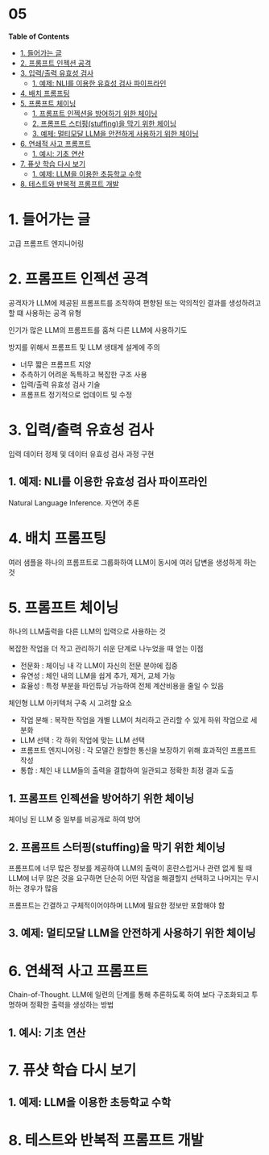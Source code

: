 05  <!-- omit in toc -->
===

**Table of Contents**
- [1. 들어가는 글](#1-들어가는-글)
- [2. 프롬프트 인젝션 공격](#2-프롬프트-인젝션-공격)
- [3. 입력/출력 유효성 검사](#3-입력출력-유효성-검사)
  - [1. 예제: NLI를 이용한 유효성 검사 파이프라인](#1-예제-nli를-이용한-유효성-검사-파이프라인)
- [4. 배치 프롬프팅](#4-배치-프롬프팅)
- [5. 프롬프트 체이닝](#5-프롬프트-체이닝)
  - [1. 프롬프트 인젝션을 방어하기 위한 체이닝](#1-프롬프트-인젝션을-방어하기-위한-체이닝)
  - [2. 프롬프트 스터핑(stuffing)을 막기 위한 체이닝](#2-프롬프트-스터핑stuffing을-막기-위한-체이닝)
  - [3. 예제: 멀티모달 LLM을 안전하게 사용하기 위한 체이닝](#3-예제-멀티모달-llm을-안전하게-사용하기-위한-체이닝)
- [6. 연쇄적 사고 프롬프트](#6-연쇄적-사고-프롬프트)
  - [1. 예시: 기초 연산](#1-예시-기초-연산)
- [7. 퓨샷 학습 다시 보기](#7-퓨샷-학습-다시-보기)
  - [1. 예제: LLM을 이용한 초등학교 수학](#1-예제-llm을-이용한-초등학교-수학)
- [8. 테스트와 반복적 프롬프트 개발](#8-테스트와-반복적-프롬프트-개발)


# 1. 들어가는 글
고급 프롬프트 엔지니어링

# 2. 프롬프트 인젝션 공격
공격자가 LLM에 제공된 프롬프트를 조작하여 편향된 또는 악의적인 결과를 생성하려고 할 떄 사용하는 공격 유형

인기가 많은 LLM의 프롬프트를 훔쳐 다른 LLM에 사용하기도

방지를 위해서 프롬프트 및 LLM 생태계 설계에 주의
* 너무 짧은 프롬프트 지양
* 추측하기 어려운 독특하고 복잡한 구조 사용
* 입력/출력 유효성 검사 기술
* 프롬프트 정기적으로 업데이트 및 수정

# 3. 입력/출력 유효성 검사
입력 데이터 정제 및 데이터 유효성 검사 과정 구현

## 1. 예제: NLI를 이용한 유효성 검사 파이프라인
Natural Language Inference. 자연어 추론

# 4. 배치 프롬프팅
여러 샘플을 하나의 프롬프트로 그룹화하여 LLM이 동시에 여러 답변을 생성하게 하는 것

# 5. 프롬프트 체이닝
하나의 LLM출력을 다른 LLM의 입력으로 사용하는 것

복잡한 작업을 더 작고 관리하기 쉬운 단계로 나누었을 때 얻는 이점
* 전문화 : 체이닝 내 각 LLM이 자신의 전문 분야에 집중
* 유연성 : 체인 내의 LLM을 쉽게 추가, 제거, 교체 가능
* 효율성 : 특정 부분을 파인튜닝 가능하여 전체 계산비용을 줄일 수 있음

체인형 LLM 아키텍처 구축 시 고려할 요소
* 작업 분해 : 복작한 작업을 개별 LLM이 처리하고 관리할 수 있게 하위 작업으로 세분화
* LLM 선택 : 각 하위 작업에 맞는 LLM 선택
* 프롬프트 엔지니어링 : 각 모델간 원할한 통신을 보장하기 위해 효과적인 프롬프트 작성
* 통합 : 체인 내 LLM들의 출력을 결합하여 일관되고 정확한 최정 결과 도출

## 1. 프롬프트 인젝션을 방어하기 위한 체이닝
체이닝 된 LLM 중 일부를 비공개로 하여 방어

## 2. 프롬프트 스터핑(stuffing)을 막기 위한 체이닝
프롬프트에 너무 많은 정보를 제공하여 LLM의 출력이 혼란스럽거나 관련 없게 될 때
LLM에 너무 많은 것을 요구하면 단순히 어떤 작업을 해결할지 선택하고 나머지는 무시하는 경우가 많음

프롬프트는 간결하고 구체적이어야하며 LLM에 필요한 정보만 포함해야 함

## 3. 예제: 멀티모달 LLM을 안전하게 사용하기 위한 체이닝

# 6. 연쇄적 사고 프롬프트
Chain-of-Thought. LLM에 일련의 단계를 통해 추론하도록 하여 보다 구조화되고 투명하며 정확한 출력을 생성하는 방법

## 1. 예시: 기초 연산

# 7. 퓨샷 학습 다시 보기

## 1. 예제: LLM을 이용한 초등학교 수학

# 8. 테스트와 반복적 프롬프트 개발